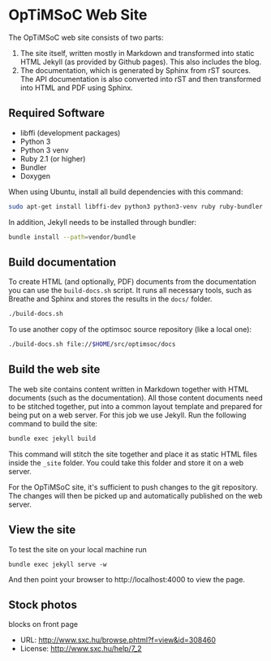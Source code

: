 # OpTiMSoC Web Site

The OpTiMSoC web site consists of two parts:

1. The site itself, written mostly in Markdown and transformed into static
   HTML Jekyll (as provided by Github pages). This also includes the blog.
2. The documentation, which is generated by Sphinx from rST sources.
   The API documentation is also converted into rST and then transformed
   into HTML and PDF using Sphinx.

## Required Software

- libffi (development packages)
- Python 3
- Python 3 venv
- Ruby 2.1 (or higher)
- Bundler
- Doxygen

When using Ubuntu, install all build dependencies with this command:
```sh
sudo apt-get install libffi-dev python3 python3-venv ruby ruby-bundler doxygen
```

In addition, Jekyll needs to be installed through bundler:

```sh
bundle install --path=vendor/bundle
```

## Build documentation

To create HTML (and optionally, PDF) documents from the documentation you can use the `build-docs.sh` script.
It runs all necessary tools, such as Breathe and Sphinx and stores the results in the `docs/` folder. 

```sh
./build-docs.sh
```

To use another copy of the optimsoc source repository (like a local one):

```sh
./build-docs.sh file://$HOME/src/optimsoc/docs
```


## Build the web site

The web site contains content written in Markdown together with HTML documents (such as the documentation).
All those content documents need to be stitched together, put into a common layout template and prepared for being put on a web server.
For this job we use Jekyll.
Run the following command to build the site:

```sh
bundle exec jekyll build
```

This command will stitch the site together and place it as static HTML files inside the `_site` folder.
You could take this folder and store it on a web server.

For the OpTiMSoC site, it's sufficient to push changes to the git repository.
The changes will then be picked up and automatically published on the web server. 


## View the site

To test the site on your local machine run

```
bundle exec jekyll serve -w
```

And then point your browser to http://localhost:4000 to view the page.

## Stock photos

blocks on front page

- URL: http://www.sxc.hu/browse.phtml?f=view&id=308460
- License: http://www.sxc.hu/help/7_2

